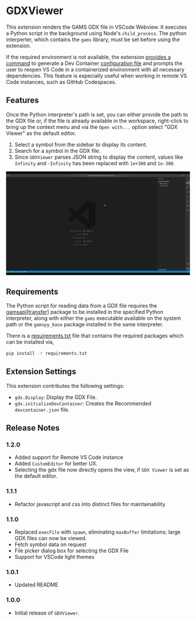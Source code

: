 # GDXViewer
This extension renders the GAMS GDX file in VSCode Webview. It executes a Python script in the background using Node's `child_process`. The python interperter, which contains the `gams` library, must be set before using the extension.

If the required environment is not available, the extension [provides a command](#extension-settings) to generate a Dev Container [configuration file](./.devcontainer/devcontainer.json) and prompts the user to reopen VS Code in a containerized environment with all necessary dependencies. This feature is especially useful when working in remote VS Code instances, such as GitHub Codespaces.

## Features
Once the Python interpreter's path is set, you can either provide the path to the GDX file or, if the file is already available in the workspace, right-click to bring up the context menu and via the `Open with...` option select "GDX Viewer" as the default editor.

1. Select a symbol from the sidebar to display its content.
2. Search for a symbol in the GDX file.
3. Since `GDXViewer` parses JSON string to display the content, values like `Infinity` and `-Infinity` has been replaced with `1e+300` and `1e-300`.

![Demo of GDXViewer](images/gdxviewerUsage.gif)

## Requirements

The Python script for reading data from a GDX file requires the [gamsapi\[transfer\]](https://pypi.org/project/gamsapi/) package to be installed in the specified Python interpreter, along with either the `gams` executable available on the system path or the `gamspy_base` package installed in the same interpreter.

There is a [requirements.txt](./requirements.txt) file that contains the required packages which can be installed via,

```bash
pip install -r requirements.txt
```

## Extension Settings

This extension contributes the following settings:

* `gdx.Display`: Display the GDX File.
* `gdx.initializeDevContainer`: Creates the Recommended `devcontainer.json` file.

## Release Notes

### 1.2.0

- Added support for Remote VS Code instance
- Added `CustomEditor` for better UX.
- Selecting the gdx file now directly opens the view, if `GDX Viewer` is set as the default editor.

### 1.1.1

- Refactor javascript and css into distinct files for maintainability

### 1.1.0

- Replaced `execFile` with `spawn`, eliminating `maxBuffer` limitations; large GDX files can now be viewed.
- Fetch symbol data on request
- File picker dialog box for selecting the GDX File
- Support for VSCode light themes

### 1.0.1

- Updated README

### 1.0.0

- Initial release of `GDXViewer`.
